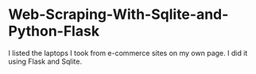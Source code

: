 # Web-Scraping-With-Sqlite-and-Python-Flask
I listed the laptops I took from e-commerce sites on my own page. I did it using Flask and Sqlite.
